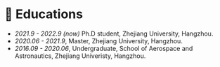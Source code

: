 # 📖 Educations

- *2021.9 - 2022.9 (now)* Ph.D student, Zhejiang University, Hangzhou.
- *2020.06 - 2021.9*, Master, Zhejiang University, Hangzhou.
- *2016.09 - 2020.06*, Undergraduate, School of Aerospace and Astronautics, Zhejiang Univeristy, Hangzhou.

